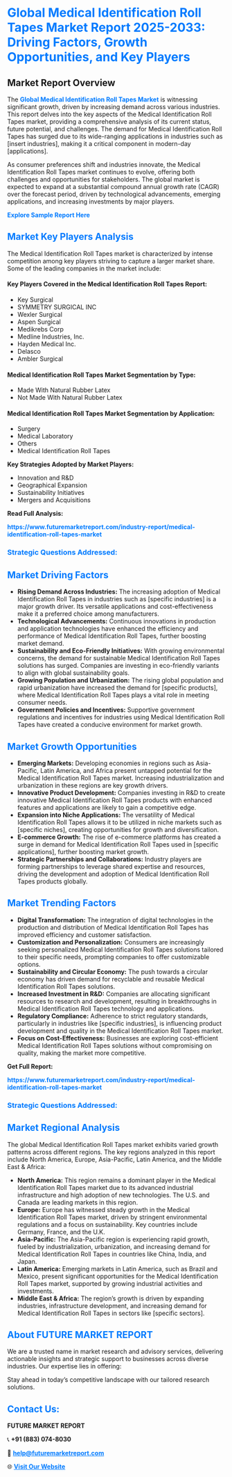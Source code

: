 <h1 style="color: #007BFF;">Global Medical Identification Roll Tapes Market Report 2025-2033: Driving Factors, Growth Opportunities, and Key Players</h1>

<section id="overview">
<h2>Market Report Overview</h2>
<p>The <a href="https://www.futuremarketreport.com/industry-report/medical-identification-roll-tapes-market" style="color: #007BFF; text-decoration: none;"><strong>Global Medical Identification Roll Tapes Market</strong></a> is witnessing significant growth, driven by increasing demand across various industries. This report delves into the key aspects of the Medical Identification Roll Tapes market, providing a comprehensive analysis of its current status, future potential, and challenges. The demand for Medical Identification Roll Tapes has surged due to its wide-ranging applications in industries such as [insert industries], making it a critical component in modern-day [applications].</p>
<p>As consumer preferences shift and industries innovate, the Medical Identification Roll Tapes market continues to evolve, offering both challenges and opportunities for stakeholders. The global market is expected to expand at a substantial compound annual growth rate (CAGR) over the forecast period, driven by technological advancements, emerging applications, and increasing investments by major players.</p>
</section>

<section id="overview">
<p><a href="https://www.futuremarketreport.com/request-sample/reportId=122888" style="color: #007BFF; text-decoration: none;"><strong>Explore Sample Report Here</strong></a></p>
</section>

<section id="key-players">
<h2 style="color: #007BFF;">Market Key Players Analysis</h2>
<p>The Medical Identification Roll Tapes market is characterized by intense competition among key players striving to capture a larger market share. Some of the leading companies in the market include:</p>
<h4>Key Players Covered in the Medical Identification Roll Tapes Report:</h4>
<ul><li>Key Surgical</li><li>SYMMETRY SURGICAL INC</li><li>Wexler Surgical</li><li>Aspen Surgical</li><li>Medikrebs Corp</li><li>Medline Industries, Inc.</li><li>Hayden Medical Inc.</li><li>Delasco</li><li>Ambler Surgical</li></ul>
<h4>Medical Identification Roll Tapes Market Segmentation by Type:</h4>
<ul><li>Made With Natural Rubber Latex</li><li>Not Made With Natural Rubber Latex</li></ul>

<h4>Medical Identification Roll Tapes Market Segmentation by Application:</h4>
<ul><li>Surgery</li><li>Medical Laboratory</li><li>Others</li><li>Medical Identification Roll Tapes</li></ul>
<p><strong>Key Strategies Adopted by Market Players:</strong></p>
<ul>
<li>Innovation and R&D</li>
<li>Geographical Expansion</li>
<li>Sustainability Initiatives</li>
<li>Mergers and Acquisitions</li>
</ul>
</section>

<section>
<p><strong>Read Full Analysis: </strong></p><a href="https://www.futuremarketreport.com/industry-report/medical-identification-roll-tapes-market" style="color: #007BFF; text-decoration: none;"><strong>https://www.futuremarketreport.com/industry-report/medical-identification-roll-tapes-market</strong></a>
<h3 style="color: #007BFF;">Strategic Questions Addressed:</h3>
</section>

<section id="driving-factors">
<h2 style="color: #007BFF;">Market Driving Factors</h2>
<ul>
<li><strong>Rising Demand Across Industries:</strong> The increasing adoption of Medical Identification Roll Tapes in industries such as [specific industries] is a major growth driver. Its versatile applications and cost-effectiveness make it a preferred choice among manufacturers.</li>
<li><strong>Technological Advancements:</strong> Continuous innovations in production and application technologies have enhanced the efficiency and performance of Medical Identification Roll Tapes, further boosting market demand.</li>
<li><strong>Sustainability and Eco-Friendly Initiatives:</strong> With growing environmental concerns, the demand for sustainable Medical Identification Roll Tapes solutions has surged. Companies are investing in eco-friendly variants to align with global sustainability goals.</li>
<li><strong>Growing Population and Urbanization:</strong> The rising global population and rapid urbanization have increased the demand for [specific products], where Medical Identification Roll Tapes plays a vital role in meeting consumer needs.</li>
<li><strong>Government Policies and Incentives:</strong> Supportive government regulations and incentives for industries using Medical Identification Roll Tapes have created a conducive environment for market growth.</li>
</ul>
</section>

<section id="growth-opportunities">
<h2 style="color: #007BFF;">Market Growth Opportunities</h2>
<ul>
<li><strong>Emerging Markets:</strong> Developing economies in regions such as Asia-Pacific, Latin America, and Africa present untapped potential for the Medical Identification Roll Tapes market. Increasing industrialization and urbanization in these regions are key growth drivers.</li>
<li><strong>Innovative Product Development:</strong> Companies investing in R&D to create innovative Medical Identification Roll Tapes products with enhanced features and applications are likely to gain a competitive edge.</li>
<li><strong>Expansion into Niche Applications:</strong> The versatility of Medical Identification Roll Tapes allows it to be utilized in niche markets such as [specific niches], creating opportunities for growth and diversification.</li>
<li><strong>E-commerce Growth:</strong> The rise of e-commerce platforms has created a surge in demand for Medical Identification Roll Tapes used in [specific applications], further boosting market growth.</li>
<li><strong>Strategic Partnerships and Collaborations:</strong> Industry players are forming partnerships to leverage shared expertise and resources, driving the development and adoption of Medical Identification Roll Tapes products globally.</li>
</ul>
</section>

<section id="trending-factors">
<h2 style="color: #007BFF;">Market Trending Factors</h2>
<ul>
<li><strong>Digital Transformation:</strong> The integration of digital technologies in the production and distribution of Medical Identification Roll Tapes has improved efficiency and customer satisfaction.</li>
<li><strong>Customization and Personalization:</strong> Consumers are increasingly seeking personalized Medical Identification Roll Tapes solutions tailored to their specific needs, prompting companies to offer customizable options.</li>
<li><strong>Sustainability and Circular Economy:</strong> The push towards a circular economy has driven demand for recyclable and reusable Medical Identification Roll Tapes solutions.</li>
<li><strong>Increased Investment in R&D:</strong> Companies are allocating significant resources to research and development, resulting in breakthroughs in Medical Identification Roll Tapes technology and applications.</li>
<li><strong>Regulatory Compliance:</strong> Adherence to strict regulatory standards, particularly in industries like [specific industries], is influencing product development and quality in the Medical Identification Roll Tapes market.</li>
<li><strong>Focus on Cost-Effectiveness:</strong> Businesses are exploring cost-efficient Medical Identification Roll Tapes solutions without compromising on quality, making the market more competitive.</li>
</ul>
</section>

<section>
<p><strong>Get Full Report: </strong></p><a href="https://www.futuremarketreport.com/industry-report/medical-identification-roll-tapes-market" style="color: #007BFF; text-decoration: none;"><strong>https://www.futuremarketreport.com/industry-report/medical-identification-roll-tapes-market</strong></a>
<h3 style="color: #007BFF;">Strategic Questions Addressed:</h3>
</section>


<section id="regional-analysis">
<h2 style="color: #007BFF;">Market Regional Analysis</h2>
<p>The global Medical Identification Roll Tapes market exhibits varied growth patterns across different regions. The key regions analyzed in this report include North America, Europe, Asia-Pacific, Latin America, and the Middle East & Africa:</p>
<ul>
<li><strong>North America:</strong> This region remains a dominant player in the Medical Identification Roll Tapes market due to its advanced industrial infrastructure and high adoption of new technologies. The U.S. and Canada are leading markets in this region.</li>
<li><strong>Europe:</strong> Europe has witnessed steady growth in the Medical Identification Roll Tapes market, driven by stringent environmental regulations and a focus on sustainability. Key countries include Germany, France, and the U.K.</li>
<li><strong>Asia-Pacific:</strong> The Asia-Pacific region is experiencing rapid growth, fueled by industrialization, urbanization, and increasing demand for Medical Identification Roll Tapes in countries like China, India, and Japan.</li>
<li><strong>Latin America:</strong> Emerging markets in Latin America, such as Brazil and Mexico, present significant opportunities for the Medical Identification Roll Tapes market, supported by growing industrial activities and investments.</li>
<li><strong>Middle East & Africa:</strong> The region’s growth is driven by expanding industries, infrastructure development, and increasing demand for Medical Identification Roll Tapes in sectors like [specific sectors].</li>
</ul>
</section>

<footer>
<h2 style="color: #007BFF;">About FUTURE MARKET REPORT</h2>
<p>We are a trusted name in market research and advisory services, delivering actionable insights and strategic support to businesses across diverse industries. Our expertise lies in offering:</p>

<p>Stay ahead in today’s competitive landscape with our tailored research solutions.</p>

<h2 style="color: #007BFF;">Contact Us:</h2>
<p><strong>FUTURE MARKET REPORT</strong></p>
<p>📞 <strong>+91 (883) 074-8030</strong></p>
<p>📧 <strong><a href="mailto:help@futuremarketreport.com" style="color: #007BFF;">help@futuremarketreport.com</a></strong></p>
<p>🌐 <strong><a href="https://www.futuremarketreport.com/" style="color: #007BFF;">Visit Our Website</a></strong></p>
</footer>